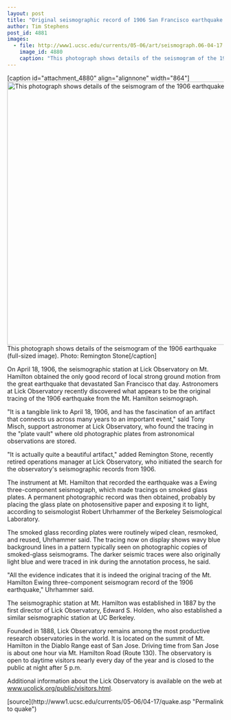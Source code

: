 ```yaml
---
layout: post
title: "Original seismographic record of 1906 San Francisco earthquake found and put on display at UC's Lick Observatory"
author: Tim Stephens
post_id: 4881
images:
  - file: http://www1.ucsc.edu/currents/05-06/art/seismograph.06-04-17.jpg
    image_id: 4880
    caption: "This photograph shows details of the seismogram of the 1906 earthquake (full-sized image). Photo: Remington Stone"
---
```


[caption id="attachment_4880" align="alignnone" width="864"]<a href="http://localhost/mysite/wp-content/uploads/2006/04/seismograph.06-04-17.jpg"><img class="size-full wp-image-4880" src="http://localhost/mysite/wp-content/uploads/2006/04/seismograph.06-04-17.jpg" alt="This photograph shows details of the seismogram of the 1906 earthquake (full-sized image). Photo: Remington Stone" width="864" height="611" /></a>This photograph shows details of the seismogram of the 1906 earthquake (full-sized image). Photo: Remington Stone[/caption]
<a name="content" id="content"></a>
<p>
  On April 18, 1906, the seismographic station at Lick Observatory on Mt. Hamilton obtained the only good record of local strong ground motion from the great earthquake that devastated San Francisco that day. Astronomers at Lick Observatory recently discovered what appears to be the original tracing of the 1906 earthquake from the Mt. Hamilton seismograph.
</p>
<p>
  "It is a tangible link to April 18, 1906, and has the fascination of an artifact that connects us across many years to an important event," said Tony Misch, support astronomer at Lick Observatory, who found the tracing in the "plate vault" where old photographic plates from astronomical observations are stored.
</p>
<p>
  "It is actually quite a beautiful artifact," added Remington Stone, recently retired operations manager at Lick Observatory, who initiated the search for the observatory's seismographic records from 1906.
</p>
<p>
  The instrument at Mt. Hamilton that recorded the earthquake was a Ewing three-component seismograph, which made tracings on smoked glass plates. A permanent photographic record was then obtained, probably by placing the glass plate on photosensitive paper and exposing it to light, according to seismologist Robert Uhrhammer of the Berkeley Seismological Laboratory.
</p>
<p>
  The smoked glass recording plates were routinely wiped clean, resmoked, and reused, Uhrhammer said. The tracing now on display shows wavy blue background lines in a pattern typically seen on photographic copies of smoked-glass seismograms. The darker seismic traces were also originally light blue and were traced in ink during the annotation process, he said.
</p>
<p>
  "All the evidence indicates that it is indeed the original tracing of the Mt. Hamilton Ewing three-component seismogram record of the 1906 earthquake," Uhrhammer said.
</p>
<p>
  The seismographic station at Mt. Hamilton was established in 1887 by the first director of Lick Observatory, Edward S. Holden, who also established a similar seismographic station at UC Berkeley.
</p>
<p>
  Founded in 1888, Lick Observatory remains among the most productive research observatories in the world. It is located on the summit of Mt. Hamilton in the Diablo Range east of San Jose. Driving time from San Jose is about one hour via Mt. Hamilton Road (Route 130). The observatory is open to daytime visitors nearly every day of the year and is closed to the public at night after 5 p.m.
</p>
<p>
  Additional information about the Lick Observatory is available on the web at <a href="http://www.ucolick.org/public/visitors.html">www.ucolick.org/public/visitors.html</a>.
</p>
<form>
  <input name="t1" size="-1" type="hidden">
</form>




</p>
[source](http://www1.ucsc.edu/currents/05-06/04-17/quake.asp "Permalink to quake")
